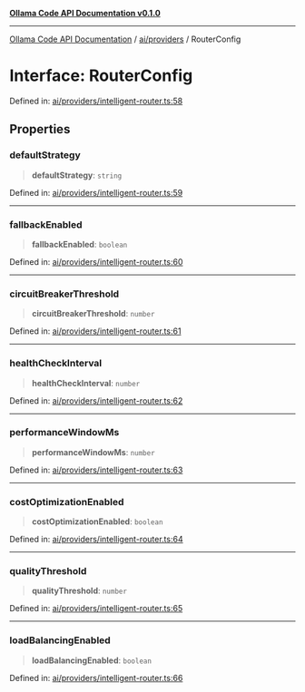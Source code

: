 [**Ollama Code API Documentation v0.1.0**](../../../README.md)

***

[Ollama Code API Documentation](../../../modules.md) / [ai/providers](../README.md) / RouterConfig

# Interface: RouterConfig

Defined in: [ai/providers/intelligent-router.ts:58](https://github.com/erichchampion/ollama-code/blob/9aa0d3d9efbf0acb3af45aa780c9b9fb1aaf7ce0/ollama-code/src/ai/providers/intelligent-router.ts#L58)

## Properties

### defaultStrategy

> **defaultStrategy**: `string`

Defined in: [ai/providers/intelligent-router.ts:59](https://github.com/erichchampion/ollama-code/blob/9aa0d3d9efbf0acb3af45aa780c9b9fb1aaf7ce0/ollama-code/src/ai/providers/intelligent-router.ts#L59)

***

### fallbackEnabled

> **fallbackEnabled**: `boolean`

Defined in: [ai/providers/intelligent-router.ts:60](https://github.com/erichchampion/ollama-code/blob/9aa0d3d9efbf0acb3af45aa780c9b9fb1aaf7ce0/ollama-code/src/ai/providers/intelligent-router.ts#L60)

***

### circuitBreakerThreshold

> **circuitBreakerThreshold**: `number`

Defined in: [ai/providers/intelligent-router.ts:61](https://github.com/erichchampion/ollama-code/blob/9aa0d3d9efbf0acb3af45aa780c9b9fb1aaf7ce0/ollama-code/src/ai/providers/intelligent-router.ts#L61)

***

### healthCheckInterval

> **healthCheckInterval**: `number`

Defined in: [ai/providers/intelligent-router.ts:62](https://github.com/erichchampion/ollama-code/blob/9aa0d3d9efbf0acb3af45aa780c9b9fb1aaf7ce0/ollama-code/src/ai/providers/intelligent-router.ts#L62)

***

### performanceWindowMs

> **performanceWindowMs**: `number`

Defined in: [ai/providers/intelligent-router.ts:63](https://github.com/erichchampion/ollama-code/blob/9aa0d3d9efbf0acb3af45aa780c9b9fb1aaf7ce0/ollama-code/src/ai/providers/intelligent-router.ts#L63)

***

### costOptimizationEnabled

> **costOptimizationEnabled**: `boolean`

Defined in: [ai/providers/intelligent-router.ts:64](https://github.com/erichchampion/ollama-code/blob/9aa0d3d9efbf0acb3af45aa780c9b9fb1aaf7ce0/ollama-code/src/ai/providers/intelligent-router.ts#L64)

***

### qualityThreshold

> **qualityThreshold**: `number`

Defined in: [ai/providers/intelligent-router.ts:65](https://github.com/erichchampion/ollama-code/blob/9aa0d3d9efbf0acb3af45aa780c9b9fb1aaf7ce0/ollama-code/src/ai/providers/intelligent-router.ts#L65)

***

### loadBalancingEnabled

> **loadBalancingEnabled**: `boolean`

Defined in: [ai/providers/intelligent-router.ts:66](https://github.com/erichchampion/ollama-code/blob/9aa0d3d9efbf0acb3af45aa780c9b9fb1aaf7ce0/ollama-code/src/ai/providers/intelligent-router.ts#L66)

